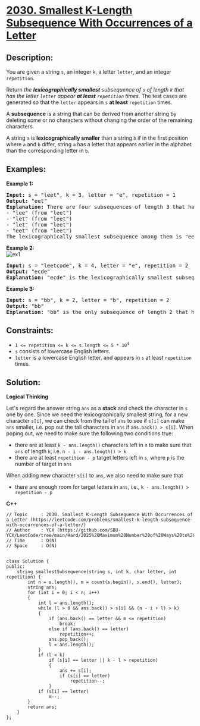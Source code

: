 # [2030. Smallest K-Length Subsequence With Occurrences of a Letter](https://leetcode.com/problems/smallest-k-length-subsequence-with-occurrences-of-a-letter/)


## Description:

<p>You are given a string <code>s</code>, an integer <code>k</code>, a letter <code>letter</code>, and an integer <code>repetition</code>.</p>

<p>Return <em>the <strong>lexicographically smallest</strong> subsequence of <code>s</code> of length <code>k</code> that has the letter <code>letter</code> appear <strong>at least</strong> <code>repetition</code> times.</em> The test cases are generated so that the <code>letter</code> appears in <code>s</code> <strong>at least</strong> <code>repetition</code> times.</p>

<p>A <strong>subsequence</strong> is a string that can be derived from another string by deleting some or no characters without changing the order of the remaining characters.</p>

<p>A string <code>a</code> is <strong>lexicographically smaller</strong> than a string <code>b</code> if in the first position where <code>a</code> and <code>b</code> differ, string <code>a</code> has a letter that appears earlier in the alphabet than the corresponding letter in <code>b</code>.</p>


## Examples:

<strong>Example 1:</strong>
<pre>
<strong>Input:</strong> s = "leet", k = 3, letter = "e", repetition = 1
<strong>Output:</strong> "eet"
<strong>Explanation:</strong> There are four subsequences of length 3 that have the letter 'e' appear at least 1 time:
- "lee" (from "leet")
- "let" (from "leet")
- "let" (from "leet")
- "eet" (from "leet")
The lexicographically smallest subsequence among them is "eet".
</pre>

<strong>Example 2:</strong>
<br/>![ex1](https://assets.leetcode.com/uploads/2021/09/13/smallest-k-length-subsequence.png)
<pre>
<strong>Input:</strong> s = "leetcode", k = 4, letter = "e", repetition = 2
<strong>Output:</strong> "ecde"
<strong>Explanation:</strong> "ecde" is the lexicographically smallest subsequence of length 4 that has the letter "e" appear at least 2 times.
</pre>

<strong>Example 3:</strong>
<pre>
<strong>Input:</strong> s = "bb", k = 2, letter = "b", repetition = 2
<strong>Output:</strong> "bb"
<strong>Explanation:</strong> "bb" is the only subsequence of length 2 that has the letter "b" appear at least 2 times.
</pre>


## Constraints:

<ul>
    <li><code>1 &lt;= repetition &lt;= k &lt;= s.length &lt;= 5 * 10<sup>4</sup></code></li>
    <li><code>s</code> consists of lowercase English letters.</li>
    <li><code>letter</code> is a lowercase English letter, and appears in <code>s</code> at least <code>repetition</code> times.</li>
</ul>


## Solution:

<strong>Logical Thinking</strong>
<p>Let's regard the answer string <code>ans</code> as a <strong>stack</strong> and check the character in <code>s</code> one by one. Since we need the lexicographically smallest string, for a new character <code>s[i]</code>, we can check from the tail of <code>ans</code> to see if <code>s[i]</code> can make <code>ans</code> smaller, i.e. pop out the tail characters in <code>ans</code> if <code>ans.back() > s[i]</code>. When poping out, we need to make sure the following two conditions true:</p>

<ul>
    <li>there are at least <code>k - ans.length()</code> characters left in <code>s</code> to make sure that <code>ans</code> of length <code>k</code>, i.e. <code>n - i - ans.length() > k</code></li>
    <li>there are at least <code>repetition - p</code> target letters left in <code>s</code>, where <code>p</code> is the number of target in <code>ans</code></li>
</ul>

<p>When adding new character <code>s[i]</code> to <code>ans</code>, we also need to make sure that</p>

<ul>
    <li>there are enough room for target letters in <code>ans</code>, i.e., <code>k - ans.length() > repetition - p</code></li>
</ul>


<strong>C++</strong>

```
// Topic     : 2030. Smallest K-Length Subsequence With Occurrences of a Letter (https://leetcode.com/problems/smallest-k-length-subsequence-with-occurrences-of-a-letter/)
// Author    : YCX (https://github.com/SBU-YCX/LeetCode/tree/main/Hard/2025%20Maximum%20Number%20of%20Ways%20to%20Partition%20an%20Array)
// Time      : O(N)
// Space     : O(N)


class Solution {
public:
    string smallestSubsequence(string s, int k, char letter, int repetition) {
        int n = s.length(), m = count(s.begin(), s.end(), letter);
        string ans;
        for (int i = 0; i < n; i++)
        {
            int l = ans.length();
            while (l > 0 && ans.back() > s[i] && (n - i + l) > k)
            {
                if (ans.back() == letter && m <= repetition)
                    break;
                else if (ans.back() == letter)
                    repetition++;
                ans.pop_back();
                l = ans.length();
            }
            if (l < k)
                if (s[i] == letter || k - l > repetition)
                {
                    ans += s[i];
                    if (s[i] == letter)
                        repetition--;
                }
            if (s[i] == letter)
                m--;
        }
        return ans;
    }
};
```
